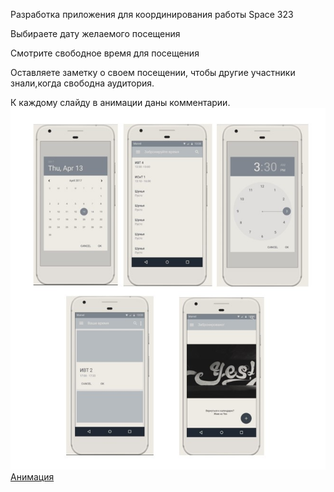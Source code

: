 Разработка приложения для координирования работы Space 323

Выбираете дату желаемого посещения

Смотрите свободное время для посещения

Оставляете заметку о своем посещении, чтобы другие участники знали,когда свободна аудитория.

К каждому слайду в анимации даны комментарии.
![Макет к проекту](https://github.com/ctel-prj-mng/2-wireframe-130218-AnnGoga/blob/master/Screenshot_5.jpg)
[Анимация](https://marvelapp.com/2d6984b/screen/38730476)
